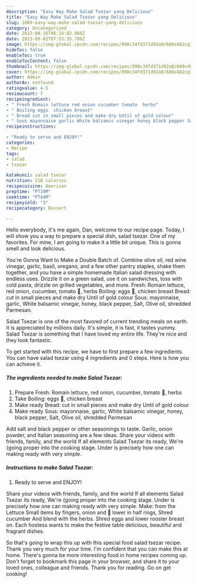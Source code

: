 ```yaml
---
description: "Easy Way Make Salad Tsezar yang Delicious"
title: "Easy Way Make Salad Tsezar yang Delicious"
slug: 1009-easy-way-make-salad-tsezar-yang-delicious
category: Uncategorized
date: 2022-08-16T06:24:02.866Z
date: 2023-05-02T07:53:35.706Z
image: https://img-global.cpcdn.com/recipes/998c34fd371d92a0/680x482cq70/salad-tsezar-recipe-main-photo.jpg
hideToc: false
enableToc: true
enableTocContent: false
thumbnail: https://img-global.cpcdn.com/recipes/998c34fd371d92a0/680x482cq70/salad-tsezar-recipe-main-photo.jpg
cover: https://img-global.cpcdn.com/recipes/998c34fd371d92a0/680x482cq70/salad-tsezar-recipe-main-photo.jpg
author: Admin
authorAv: notfound
ratingvalue: 4.5
reviewcount: 7
recipeingredient:
- " Fresh Romain lettuce red onion cucumber tomato  herbs"
- " Boiling eggs  chicken breast"
- " Bread cut in small pieces and make dry Until of gold colour"
- " Sous mayonnaise garlic White balsamic vinegar honey black pepper Salt Olive oil shredded Parmesan"
recipeinstructions:

- "Ready to serve and ENJOY!"
categories:
- Recipe
tags:
- salad
- tsezar

katakunci: salad tsezar 
nutrition: 218 calories
recipecuisine: American
preptime: "PT19M"
cooktime: "PT44M"
recipeyield: "3"
recipecategory: Dessert

---
```



Hello everybody, it's me again, Dan, welcome to our recipe page. Today, I will show you a way to prepare a special dish, salad tsezar. One of my favorites. For mine, I am going to make it a little bit unique. This is gonna smell and look delicious.

You&#39;re Gonna Want to Make a Double Batch of. Combine olive oil, red wine vinegar, garlic, basil, oregano, and a few other pantry staples, shake them together, and you have a simple homemade Italian salad dressing with endless uses. Drizzle it on a green salad, use it on sandwiches, toss with cold pasta, drizzle on grilled vegetables, and more. Fresh: Romain lettuce, red onion, cucumber, tomato 🍅, herbs Boiling: eggs 🥚, chicken breast Bread: cut in small pieces and make dry Until of gold colour Sous: mayonnaise, garlic, White balsamic vinegar, honey, black pepper, Salt, Olive oil, shredded Parmesan.

Salad Tsezar is one of the most favored of current trending meals on earth. It is appreciated by millions daily. It's simple, it is fast, it tastes yummy. Salad Tsezar is something that I have loved my entire life. They're nice and they look fantastic.


To get started with this recipe, we have to first prepare a few ingredients. You can have salad tsezar using 4 ingredients and 0 steps. Here is how you can achieve it.

<!--inarticleads1-->

##### The ingredients needed to make Salad Tsezar:

1. Prepare  Fresh: Romain lettuce, red onion, cucumber, tomato 🍅, herbs
1. Take  Boiling: eggs 🥚, chicken breast
1. Make ready  Bread: cut in small pieces and make dry Until of gold colour
1. Make ready  Sous: mayonnaise, garlic, White balsamic vinegar, honey, black pepper, Salt, Olive oil, shredded Parmesan


Add salt and black pepper or other seasonings to taste. Garlic, onion powder, and Italian seasoning are a few ideas. Share your videos with friends, family, and the world If all elements Salad Tsezar its ready, We&#39;re {going proper into the cooking stage. Under is precisely how one can making ready with very simple. 

<!--inarticleads2-->

##### Instructions to make Salad Tsezar:


1. Ready to serve and ENJOY!

Share your videos with friends, family, and the world If all elements Salad Tsezar its ready, We&#39;re {going proper into the cooking stage. Under is precisely how one can making ready with very simple. Make: from the Lettuce Small items by fingers, onion and 🍅 lower in half rings, Shred cucumber And blend with the herbs. Shred eggs and lower rooster breast on. Each hostess wants to make the festive table delicious, beautiful and fragrant dishes. 

So that's going to wrap this up with this special food salad tsezar recipe. Thank you very much for your time. I'm confident that you can make this at home. There's gonna be more interesting food in home recipes coming up. Don't forget to bookmark this page in your browser, and share it to your loved ones, colleague and friends. Thank you for reading. Go on get cooking!
